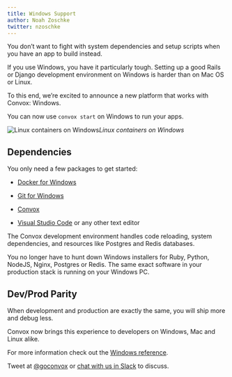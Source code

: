 ```yaml
---
title: Windows Support
author: Noah Zoschke
twitter: nzoschke
---
```


You don’t want to fight with system dependencies and setup scripts when you have an app to build instead. 

If you use Windows, you have it particularly tough. Setting up a good Rails or Django development environment on Windows is harder than on Mac OS or Linux.

To this end, we’re excited to announce a new platform that works with Convox: Windows. 

You can now use `convox start` on Windows to run your apps.

![Linux containers on Windows](https://cdn-images-1.medium.com/max/2000/1*9_KVE2GHgC3YwTVU-CBAsg.png)*Linux containers on Windows*

<!--more-->

## Dependencies

You only need a few packages to get started:

* [Docker for Windows](https://docs.docker.com/docker-for-windows/)

* [Git for Windows](https://git-for-windows.github.io/)

* [Convox](https://dl.equinox.io/convox/convox/stable)

* [Visual Studio Code](https://code.visualstudio.com/) or any other text editor

The Convox development environment handles code reloading, system dependencies, and resources like Postgres and Redis databases.

You no longer have to hunt down Windows installers for Ruby, Python, NodeJS, Nginx, Postgres or Redis. The same exact software in your production stack is running on your Windows PC.

## Dev/Prod Parity

When development and production are exactly the same, you will ship more and debug less.

Convox now brings this experience to developers on Windows, Mac and Linux alike.

For more information check out the [Windows reference](https://convox.com/docs/windows/).

Tweet at [@goconvox](https://twitter.com/goconvox) or [chat with us in Slack](http://invite.convox.com/) to discuss.

